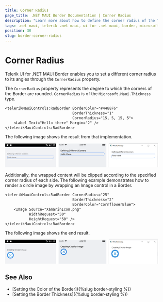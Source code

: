 ```yaml
---
title: Corner Radius
page_title: .NET MAUI Border Documentation | Corner Radius
description: "Learn more about how to define the corner radius of the Telerik UI for .NET MAUI Border control."
tags: .net maui, telerik .net maui, ui for .net maui, border, microsoft .net maui
position: 30
slug: border-corner-radius
---
```


# Corner Radius

Telerik UI for .NET MAUI Border enables you to set a different corner radius to its angles through the `CornerRadius` property.

The `CornerRadius` property represents the degree to which the corners of the Border are rounded. `CornerRadius` is of the `Microsoft.Maui.Thickness` type.

```XAML
<telerikMauiControls:RadBorder BorderColor="#4488F6"
							   BorderThickness="1"
							   CornerRadius="15, 5, 15, 5">
    <Label Text="Hello there" Margin="2" />
</telerikMauiControls:RadBorder>
```


The following image shows the result from that implementation.

![Border CornerRadius Example](images/border_corner_radius.png)

Additionally, the wrapped content will be clipped according to the specified corner radius of each side. The following example demonstrates how to render a circle image by wrapping an Image control in a Border.

```XAML
<telerikMauiControls:RadBorder CornerRadius="25"
							   BorderThickness="2"
							   BorderColor="CornflowerBlue">
    <Image Source="XamarinIcon.png"
		   WidthRequest="50"
		   HeightRequest="50" />
</telerikMauiControls:RadBorder>
```


The following image shows the end result.

![Border Circular Image](images/border_circular-image.png)

## See Also

- [Setting the Color of the Border]({%slug border-styling %})
- [Setting the Border Thickness]({%slug border-styling %})
